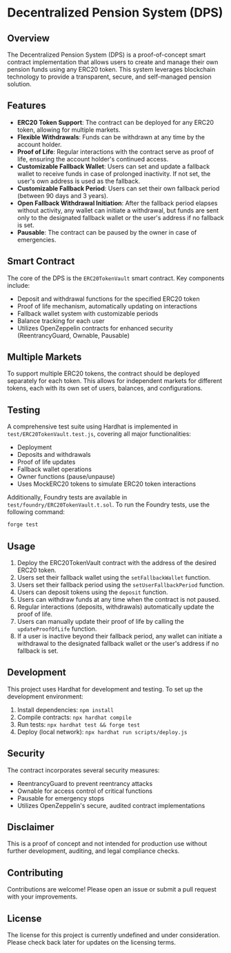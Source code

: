 # Decentralized Pension System (DPS)

## Overview

The Decentralized Pension System (DPS) is a proof-of-concept smart contract implementation that allows users to create and manage their own pension funds using any ERC20 token. This system leverages blockchain technology to provide a transparent, secure, and self-managed pension solution.

## Features

- **ERC20 Token Support**: The contract can be deployed for any ERC20 token, allowing for multiple markets.
- **Flexible Withdrawals**: Funds can be withdrawn at any time by the account holder.
- **Proof of Life**: Regular interactions with the contract serve as proof of life, ensuring the account holder's continued access.
- **Customizable Fallback Wallet**: Users can set and update a fallback wallet to receive funds in case of prolonged inactivity. If not set, the user's own address is used as the fallback.
- **Customizable Fallback Period**: Users can set their own fallback period (between 90 days and 3 years).
- **Open Fallback Withdrawal Initiation**: After the fallback period elapses without activity, any wallet can initiate a withdrawal, but funds are sent only to the designated fallback wallet or the user's address if no fallback is set.
- **Pausable**: The contract can be paused by the owner in case of emergencies.

## Smart Contract

The core of the DPS is the `ERC20TokenVault` smart contract. Key components include:

- Deposit and withdrawal functions for the specified ERC20 token
- Proof of life mechanism, automatically updating on interactions
- Fallback wallet system with customizable periods
- Balance tracking for each user
- Utilizes OpenZeppelin contracts for enhanced security (ReentrancyGuard, Ownable, Pausable)

## Multiple Markets

To support multiple ERC20 tokens, the contract should be deployed separately for each token. This allows for independent markets for different tokens, each with its own set of users, balances, and configurations.

## Testing

A comprehensive test suite using Hardhat is implemented in `test/ERC20TokenVault.test.js`, covering all major functionalities:

- Deployment
- Deposits and withdrawals
- Proof of life updates
- Fallback wallet operations
- Owner functions (pause/unpause)
- Uses MockERC20 tokens to simulate ERC20 token interactions

Additionally, Foundry tests are available in `test/foundry/ERC20TokenVault.t.sol`. To run the Foundry tests, use the following command:

```bash
forge test
```

## Usage

1. Deploy the ERC20TokenVault contract with the address of the desired ERC20 token.
2. Users set their fallback wallet using the `setFallbackWallet` function.
3. Users set their fallback period using the `setUserFallbackPeriod` function.
4. Users can deposit tokens using the `deposit` function.
5. Users can withdraw funds at any time when the contract is not paused.
6. Regular interactions (deposits, withdrawals) automatically update the proof of life.
7. Users can manually update their proof of life by calling the `updateProofOfLife` function.
8. If a user is inactive beyond their fallback period, any wallet can initiate a withdrawal to the designated fallback wallet or the user's address if no fallback is set.

## Development

This project uses Hardhat for development and testing. To set up the development environment:

1. Install dependencies: `npm install`
2. Compile contracts: `npx hardhat compile`
3. Run tests: `npx hardhat test && forge test`
4. Deploy (local network): `npx hardhat run scripts/deploy.js`

## Security

The contract incorporates several security measures:

- ReentrancyGuard to prevent reentrancy attacks
- Ownable for access control of critical functions
- Pausable for emergency stops
- Utilizes OpenZeppelin's secure, audited contract implementations

## Disclaimer

This is a proof of concept and not intended for production use without further development, auditing, and legal compliance checks.

## Contributing

Contributions are welcome! Please open an issue or submit a pull request with your improvements.

## License

The license for this project is currently undefined and under consideration. Please check back later for updates on the licensing terms.
